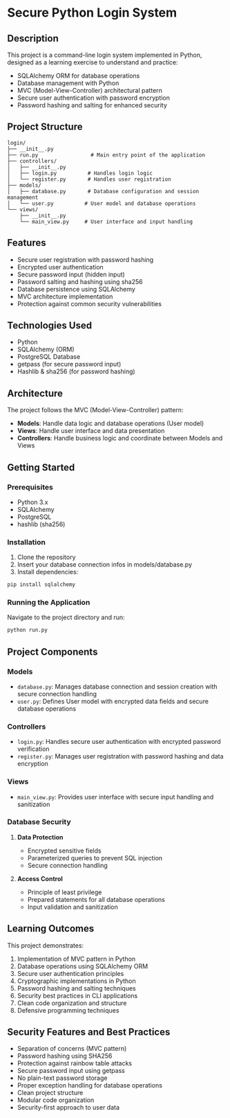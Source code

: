 # Secure Python Login System

## Description
This project is a command-line login system implemented in Python, designed as a learning exercise to understand and practice:
- SQLAlchemy ORM for database operations
- Database management with Python
- MVC (Model-View-Controller) architectural pattern
- Secure user authentication with password encryption
- Password hashing and salting for enhanced security

## Project Structure
```
login/
├── __init__.py
├── run.py                 # Main entry point of the application
├── controllers/          
│   ├── __init__.py
│   ├── login.py          # Handles login logic
│   └── register.py       # Handles user registration
├── models/
│   ├── database.py       # Database configuration and session management
│   └── user.py          # User model and database operations
└── views/
    ├── __init__.py
    └── main_view.py     # User interface and input handling
```

## Features
- Secure user registration with password hashing
- Encrypted user authentication
- Secure password input (hidden input)
- Password salting and hashing using sha256
- Database persistence using SQLAlchemy
- MVC architecture implementation
- Protection against common security vulnerabilities

## Technologies Used
- Python
- SQLAlchemy (ORM)
- PostgreSQL Database
- getpass (for secure password input)
- Hashlib & sha256 (for password hashing)

## Architecture
The project follows the MVC (Model-View-Controller) pattern:
- **Models**: Handle data logic and database operations (User model)
- **Views**: Handle user interface and data presentation
- **Controllers**: Handle business logic and coordinate between Models and Views

## Getting Started

### Prerequisites
- Python 3.x
- SQLAlchemy
- PostgreSQL
- hashlib (sha256)

### Installation
1. Clone the repository
2. Insert your database connection infos in models/database.py
3. Install dependencies:
```bash
pip install sqlalchemy
```

### Running the Application
Navigate to the project directory and run:
```bash
python run.py
```

## Project Components

### Models
- `database.py`: Manages database connection and session creation with secure connection handling
- `user.py`: Defines User model with encrypted data fields and secure database operations

### Controllers
- `login.py`: Handles secure user authentication with encrypted password verification
- `register.py`: Manages user registration with password hashing and data encryption

### Views
- `main_view.py`: Provides user interface with secure input handling and sanitization

### Database Security
1. **Data Protection**
   - Encrypted sensitive fields
   - Parameterized queries to prevent SQL injection
   - Secure connection handling

2. **Access Control**
   - Principle of least privilege
   - Prepared statements for all database operations
   - Input validation and sanitization

## Learning Outcomes
This project demonstrates:
1. Implementation of MVC pattern in Python
2. Database operations using SQLAlchemy ORM
3. Secure user authentication principles
4. Cryptographic implementations in Python
5. Password hashing and salting techniques
6. Security best practices in CLI applications
7. Clean code organization and structure
8. Defensive programming techniques

## Security Features and Best Practices
- Separation of concerns (MVC pattern)
- Password hashing using SHA256
- Protection against rainbow table attacks
- Secure password input using getpass
- No plain-text password storage
- Proper exception handling for database operations
- Clean project structure
- Modular code organization
- Security-first approach to user data
